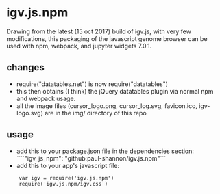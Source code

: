 # igv.js.npm
Drawing from the latest (15 oct 2017) build of igv.js, with very few modifications, this packaging
of the javascript genome browser can be used with npm, webpack, and
jupyter widgets 7.0.1.

## changes
  - require("datatables.net") is now require("datatables")
  - this then obtains (I think) the jQuery datatables plugin via
    normal npm and webpack usage.
  - all the image files (cursor_logo.png, cursor_log.svg, favicon.ico,
    igv-logo.svg) are in the img/ directory of this repo

## usage
   - add this to your package.json file in the dependencies section:   ````"igv\_js\_npm": "github:paul-shannon/igv.js.npm"```
   - add this to your app's javascript file:
````
    var igv = require('igv.js.npm')
    require('igv.js.npm/igv.css')
`````


